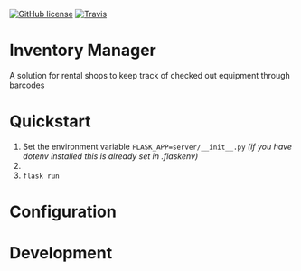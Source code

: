 [![GitHub license](https://img.shields.io/github/license/b2550/Inventory-Manager.svg?style=for-the-badge)](https://github.com/b2550/Inventory-Manager/blob/master/LICENSE)
[![Travis](https://img.shields.io/travis/b2550/Inventory-Manager.svg?style=for-the-badge)](https://travis-ci.org/b2550/Inventory-Manager)


# Inventory Manager
A solution for rental shops to keep track of checked out equipment through barcodes

# Quickstart
1. Set the environment variable `FLASK_APP=server/__init__.py` *(if you have dotenv installed this is already set in .flaskenv)*
2.
3. `flask run`

# Configuration

# Development
